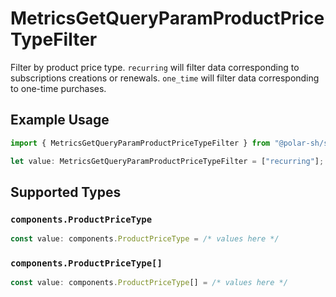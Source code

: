 # MetricsGetQueryParamProductPriceTypeFilter

Filter by product price type. `recurring` will filter data corresponding to subscriptions creations or renewals. `one_time` will filter data corresponding to one-time purchases.

## Example Usage

```typescript
import { MetricsGetQueryParamProductPriceTypeFilter } from "@polar-sh/sdk/models/operations";

let value: MetricsGetQueryParamProductPriceTypeFilter = ["recurring"];
```

## Supported Types

### `components.ProductPriceType`

```typescript
const value: components.ProductPriceType = /* values here */
```

### `components.ProductPriceType[]`

```typescript
const value: components.ProductPriceType[] = /* values here */
```


